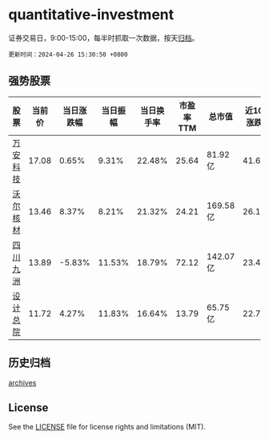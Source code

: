 # quantitative-investment

证券交易日，9:00-15:00，每半时抓取一次数据，按天[归档](archives)。

`更新时间：2024-04-26 15:30:50 +0800`

## 强势股票

|股票|当前价|当日涨跌幅|当日振幅|当日换手率|市盈率TTM|总市值|近10日涨跌幅|
|----|----|----|----|----|----|----|----|
|[万安科技](https://xueqiu.com/S/SZ002590)|17.08|0.65%|9.31%|22.48%|25.64|81.92亿|41.63%|
|[沃尔核材](https://xueqiu.com/S/SZ002130)|13.46|8.37%|8.21%|21.32%|24.21|169.58亿|26.15%|
|[四川九洲](https://xueqiu.com/S/SZ000801)|13.89|-5.83%|11.53%|18.79%|72.12|142.07亿|23.47%|
|[设计总院](https://xueqiu.com/S/SH603357)|11.72|4.27%|11.83%|16.64%|13.79|65.75亿|22.72%|

## 历史归档

[archives](archives)

## License

See the [LICENSE](LICENSE) file for license rights and limitations (MIT).